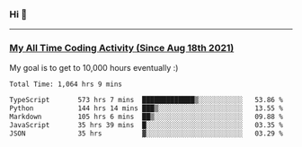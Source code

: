 ### Hi 🙂

---

### <a href="https://wakatime.com/@Eroxl">My All Time Coding Activity (Since Aug 18th 2021)</a>
My goal is to get to 10,000 hours eventually :)
<!--START_SECTION:waka-->

```txt
Total Time: 1,064 hrs 9 mins

TypeScript       573 hrs 7 mins  █████████████▒░░░░░░░░░░░   53.86 %
Python           144 hrs 14 mins ███▒░░░░░░░░░░░░░░░░░░░░░   13.55 %
Markdown         105 hrs 6 mins  ██▒░░░░░░░░░░░░░░░░░░░░░░   09.88 %
JavaScript       35 hrs 39 mins  █░░░░░░░░░░░░░░░░░░░░░░░░   03.35 %
JSON             35 hrs          ▓░░░░░░░░░░░░░░░░░░░░░░░░   03.29 %
```

<!--END_SECTION:waka-->
